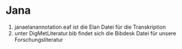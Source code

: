 # Jana
1. janaelanannotation.eaf ist die Elan Datei für die Transkription
2. unter DigMetLiteratur.bib findet sich die Bibdesk Datei für unsere Forschungsliteratur

